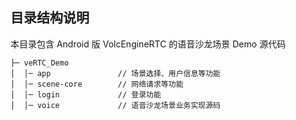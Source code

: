 ## 目录结构说明

本目录包含 Android 版 VolcEngineRTC 的语音沙龙场景 Demo 源代码

```
├─ veRTC_Demo                   
│  │─ app               // 场景选择、用户信息等功能
│  │─ scene-core        // 网络请求等功能
│  │─ login             // 登录功能
│  │─ voice             // 语音沙龙场景业务实现源码
```
